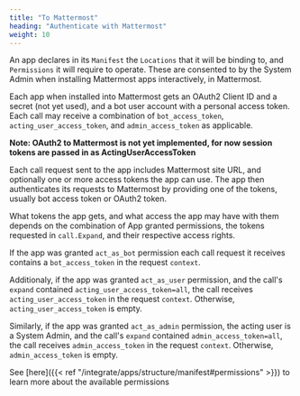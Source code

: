 ```yaml
---
title: "To Mattermost"
heading: "Authenticate with Mattermost"
weight: 10
---
```


An app declares in its `Manifest` the `Locations` that it will be binding to,
and `Permissions` it will require to operate. These are consented to by the
System Admin when installing Mattermost apps interactively, in
Mattermost.

Each app when installed into Mattermost gets an OAuth2 Client ID and a secret
(not yet used), and a bot user account with a personal access token. Each call
may receive a combination of `bot_access_token`, `acting_user_access_token`, and
`admin_access_token` as applicable.

**Note: OAuth2 to Mattermost is not yet implemented, for now session tokens are
passed in as ActingUserAccessToken**

Each call request sent to the app includes Mattermost site URL, and optionally
one or more access tokens the app can use. The app then authenticates its
requests to Mattermost by providing one of the tokens, usually bot access token
or OAuth2 token.

What tokens the app gets, and what access the app may have with them depends on
the combination of App granted permissions, the tokens requested in
`call.Expand`, and their respective access rights.

If the app was granted `act_as_bot` permission each call request it receives
contains a `bot_access_token` in the request `context`.

Additionaly, if the app was granted `act_as_user` permission, and the call's
`expand` contained `acting_user_access_token=all`, the call receives
`acting_user_access_token` in the request `context`. Otherwise,
`acting_user_access_token` is empty.

Similarly, if the app was granted `act_as_admin` permission, the acting user is
a System Admin, and the call's `expand` contained
`admin_access_token=all`, the call receives `admin_access_token` in the request
`context`. Otherwise, `admin_access_token` is empty.

See [here]({{< ref "/integrate/apps/structure/manifest#permissions" >}}) to learn more about the available
permissions

